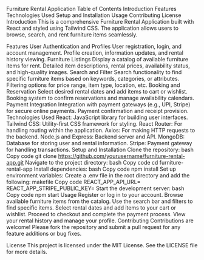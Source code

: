 Furniture Rental Application
Table of Contents
Introduction
Features
Technologies Used
Setup and Installation
Usage
Contributing
License
Introduction
This is a comprehensive Furniture Rental Application built with React and styled using Tailwind CSS. The application allows users to browse, search, and rent furniture items seamlessly.

Features
User Authentication and Profiles
User registration, login, and account management.
Profile creation, information updates, and rental history viewing.
Furniture Listings
Display a catalog of available furniture items for rent.
Detailed item descriptions, rental prices, availability status, and high-quality images.
Search and Filter
Search functionality to find specific furniture items based on keywords, categories, or attributes.
Filtering options for price range, item type, location, etc.
Booking and Reservation
Select desired rental dates and add items to cart or wishlist.
Booking system to confirm reservations and manage availability calendars.
Payment Integration
Integration with payment gateways (e.g., UPI, Stripe) for secure online payments.
Payment confirmation and receipt provision.
Technologies Used
React: JavaScript library for building user interfaces.
Tailwind CSS: Utility-first CSS framework for styling.
React Router: For handling routing within the application.
Axios: For making HTTP requests to the backend.
Node.js and Express: Backend server and API.
MongoDB: Database for storing user and rental information.
Stripe: Payment gateway for handling transactions.
Setup and Installation
Clone the repository:
bash
Copy code
git clone https://github.com/yourusername/furniture-rental-app.git
Navigate to the project directory:
bash
Copy code
cd furniture-rental-app
Install dependencies:
bash
Copy code
npm install
Set up environment variables:
Create a .env file in the root directory and add the following:
makefile
Copy code
REACT_APP_API_URL=<Your API URL>
REACT_APP_STRIPE_PUBLIC_KEY=<Your Stripe Public Key>
Start the development server:
bash
Copy code
npm start
Usage
Register or log in to your account.
Browse available furniture items from the catalog.
Use the search bar and filters to find specific items.
Select rental dates and add items to your cart or wishlist.
Proceed to checkout and complete the payment process.
View your rental history and manage your profile.
Contributing
Contributions are welcome! Please fork the repository and submit a pull request for any feature additions or bug fixes.

License
This project is licensed under the MIT License. See the LICENSE file for more details.





